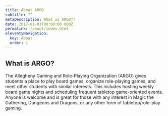 ```yaml
---
title: About ARGO
subtitle: ""
metaDescription: What is ARGO?!
date: 2017-01-01T00:00:00.000Z
permalink: /about/index.html
eleventyNavigation:
  key: About
  order: 1
---
```


## What is ARGO?

The Allegheny Gaming and Role-Playing Organization (ARGO) gives students a place to play board games, organize role-playing games, and meet other students with similar interests. This includes hosting weekly board game nights and scheduling frequent tabletop game-oriented events. Anyone is welcome and is great for those with any interest in Magic the Gathering, Dungeons and Dragons, or any other form of tabletop/role-play gaming.
